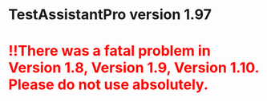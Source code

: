 # TestAssistantPro version 1.97

# <span style="color:red">!!There was a fatal problem in Version 1.8, Version 1.9, Version 1.10. Please do not use absolutely.</span>
